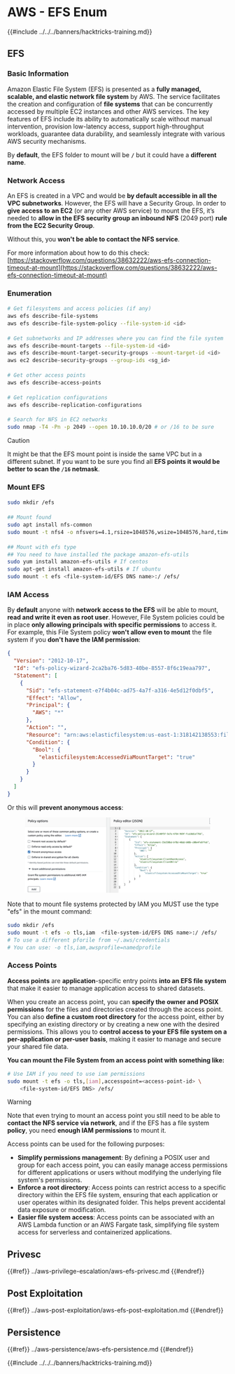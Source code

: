 # AWS - EFS Enum

{{#include ../../../banners/hacktricks-training.md}}

## EFS

### Basic Information

Amazon Elastic File System (EFS) is presented as a **fully managed, scalable, and elastic network file system** by AWS. The service facilitates the creation and configuration of **file systems** that can be concurrently accessed by multiple EC2 instances and other AWS services. The key features of EFS include its ability to automatically scale without manual intervention, provision low-latency access, support high-throughput workloads, guarantee data durability, and seamlessly integrate with various AWS security mechanisms.

By **default**, the EFS folder to mount will be **`/`** but it could have a **different name**.

### Network Access

An EFS is created in a VPC and would be **by default accessible in all the VPC subnetworks**. However, the EFS will have a Security Group. In order to **give access to an EC2** (or any other AWS service) to mount the EFS, it’s needed to **allow in the EFS security group an inbound NFS** (2049 port) **rule from the EC2 Security Group**.

Without this, you **won't be able to contact the NFS service**.

For more information about how to do this check: [https://stackoverflow.com/questions/38632222/aws-efs-connection-timeout-at-mount](https://stackoverflow.com/questions/38632222/aws-efs-connection-timeout-at-mount)

### Enumeration

```bash
# Get filesystems and access policies (if any)
aws efs describe-file-systems
aws efs describe-file-system-policy --file-system-id <id>

# Get subnetworks and IP addresses where you can find the file system
aws efs describe-mount-targets --file-system-id <id>
aws efs describe-mount-target-security-groups --mount-target-id <id>
aws ec2 describe-security-groups --group-ids <sg_id>

# Get other access points
aws efs describe-access-points

# Get replication configurations
aws efs describe-replication-configurations

# Search for NFS in EC2 networks
sudo nmap -T4 -Pn -p 2049 --open 10.10.10.0/20 # or /16 to be sure
```

> [!CAUTION]
> It might be that the EFS mount point is inside the same VPC but in a different subnet. If you want to be sure you find all **EFS points it would be better to scan the `/16` netmask**.

### Mount EFS

```bash
sudo mkdir /efs

## Mount found
sudo apt install nfs-common
sudo mount -t nfs4 -o nfsvers=4.1,rsize=1048576,wsize=1048576,hard,timeo=600,retrans=2,noresvport <IP>:/ /efs

## Mount with efs type
## You need to have installed the package amazon-efs-utils
sudo yum install amazon-efs-utils # If centos
sudo apt-get install amazon-efs-utils # If ubuntu
sudo mount -t efs <file-system-id/EFS DNS name>:/ /efs/
```

### IAM Access

By **default** anyone with **network access to the EFS** will be able to mount, **read and write it even as root user**. However, File System policies could be in place **only allowing principals with specific permissions** to access it.\
For example, this File System policy **won't allow even to mount** the file system if you **don't have the IAM permission**:

```json
{
  "Version": "2012-10-17",
  "Id": "efs-policy-wizard-2ca2ba76-5d83-40be-8557-8f6c19eaa797",
  "Statement": [
    {
      "Sid": "efs-statement-e7f4b04c-ad75-4a7f-a316-4e5d12f0dbf5",
      "Effect": "Allow",
      "Principal": {
        "AWS": "*"
      },
      "Action": "",
      "Resource": "arn:aws:elasticfilesystem:us-east-1:318142138553:file-system/fs-0ab66ad201b58a018",
      "Condition": {
        "Bool": {
          "elasticfilesystem:AccessedViaMountTarget": "true"
        }
      }
    }
  ]
}
```

Or this will **prevent anonymous access**:

<figure><img src="../../../images/image (278).png" alt=""><figcaption></figcaption></figure>

Note that to mount file systems protected by IAM you MUST use the type "efs" in the mount command:

```bash
sudo mkdir /efs
sudo mount -t efs -o tls,iam  <file-system-id/EFS DNS name>:/ /efs/
# To use a different pforile from ~/.aws/credentials
# You can use: -o tls,iam,awsprofile=namedprofile
```

### Access Points

**Access points** are **application**-specific entry points **into an EFS file system** that make it easier to manage application access to shared datasets.

When you create an access point, you can **specify the owner and POSIX permissions** for the files and directories created through the access point. You can also **define a custom root directory** for the access point, either by specifying an existing directory or by creating a new one with the desired permissions. This allows you to **control access to your EFS file system on a per-application or per-user basis**, making it easier to manage and secure your shared file data.

**You can mount the File System from an access point with something like:**

```bash
# Use IAM if you need to use iam permissions
sudo mount -t efs -o tls,[iam],accesspoint=<access-point-id> \
    <file-system-id/EFS DNS> /efs/
```

> [!WARNING]
> Note that even trying to mount an access point you still need to be able to **contact the NFS service via network**, and if the EFS has a file system **policy**, you need **enough IAM permissions** to mount it.

Access points can be used for the following purposes:

- **Simplify permissions management**: By defining a POSIX user and group for each access point, you can easily manage access permissions for different applications or users without modifying the underlying file system's permissions.
- **Enforce a root directory**: Access points can restrict access to a specific directory within the EFS file system, ensuring that each application or user operates within its designated folder. This helps prevent accidental data exposure or modification.
- **Easier file system access**: Access points can be associated with an AWS Lambda function or an AWS Fargate task, simplifying file system access for serverless and containerized applications.

## Privesc

{{#ref}}
../aws-privilege-escalation/aws-efs-privesc.md
{{#endref}}

## Post Exploitation

{{#ref}}
../aws-post-exploitation/aws-efs-post-exploitation.md
{{#endref}}

## Persistence

{{#ref}}
../aws-persistence/aws-efs-persistence.md
{{#endref}}

{{#include ../../../banners/hacktricks-training.md}}




